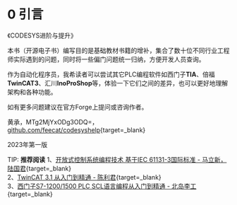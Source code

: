 # 0 引言

《CODESYS进阶与提升》

本书（开源电子书）编写目的是基础教材书籍的增补，集合了数十位不同行业工程师实际遇到的问题，同时将一些偏门问题统一归纳，方便开发人员查询。

作为自动化程序员，我希读者可以尝试其它PLC编程软件如西门子**TIA**、倍福**TwinCAT3**、汇川**InoProShop**等，体验一下它们之间的差异，也可以更好地理解架构和各种功能。

如有更多问题建议在官方Forge上提问或咨询作者。

黄承，MTg2MjYxODg3ODQ=，[github.com/feecat/codesyshelp](https://github.com/feecat/codesyshelp){target=_blank}

2023年第一版


TIP: **推荐阅读**
1、[开放式控制系统编程技术 基于IEC 61131-3国际标准 - 马立新，陆国君](https://item.jd.com/13138697.html){target=_blank}  
2、[TwinCAT 3.1 从入门到精通 - 陈利君](https://item.jd.com/12876376.html){target=_blank}  
3、[西门子S7-1200/1500 PLC SCL语言编程从入门到精通 - 北岛李工](https://item.jd.com/13034511.html){target=_blank}


